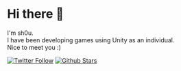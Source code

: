 # Hi there 👋

I'm sh0u.  
I have been developing games using Unity as an individual.  
Nice to meet you :)  

[![Twitter Follow](https://img.shields.io/twitter/follow/sh0ou?style=social)](https://twitter.com/sh0ou)
[![Github Stars](https://img.shields.io/github/stars/sh0ou?style=social)](https://github.com/sh0ou)

<!--
**sh0ou/sh0ou** is a ✨ _special_ ✨ repository because its `README.md` (this file) appears on your GitHub profile.

Here are some ideas to get you started:

- 🔭 I’m currently working on ...
- 🌱 I’m currently learning ...
- 👯 I’m looking to collaborate on ...
- 🤔 I’m looking for help with ...
- 💬 Ask me about ...
- 📫 How to reach me: ...
- 😄 Pronouns: ...
- ⚡ Fun fact: ...
-->
